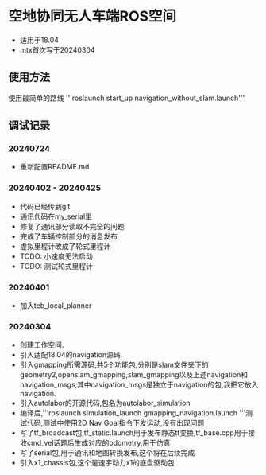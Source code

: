 # 空地协同无人车端ROS空间
 - 适用于18.04
 - mtx首次写于20240304

## 使用方法
使用最简单的路线
'''roslaunch start_up navigation_without_slam.launch'''


## 调试记录
### 20240724
 - 重新配置README.md

### 20240402 - 20240425
 - 代码已经传到git
 - 通讯代码在my_serial里
 - 修复了通讯部分读取不完全的问题
 - 完成了车辆控制部分的消息发布
 - 虚拟里程计改成了轮式里程计
 - TODO: 小速度无法启动
 - TODO: 测试轮式里程计
 
### 20240401
 - 加入teb_local_planner

### 20240304
 - 创建工作空间.
 - 引入适配18.04的navigation源码.
 - 引入gmapping所需源码,共5个功能包,分别是slam文件夹下的geometry2,openslam_gmapping,slam_gmapping以及上述navigation和navigation_msgs,其中navigation_msgs是独立于navigation的包,我把它放入navigation.
 - 引入autolabor的开源代码,包名为autolabor_simulation
 - 编译后,'''roslaunch simulation_launch gmapping_navigation.launch '''测试代码,测试中使用2D Nav Goal指令下发运动,没有出现问题
 - 写了tf_broadcast包,tf_static.launch用于发布静态tf变换,tf_base.cpp用于接收cmd_vel话题后生成对应的odometry,用于仿真
 - 写了serial包,用于通讯和地图转换发布,这个将在后续完成
 - 引入x1_chassis包,这个是速宇动力x1的底盘驱动包
